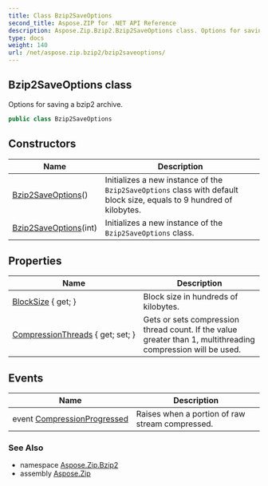 ```yaml
---
title: Class Bzip2SaveOptions
second_title: Aspose.ZIP for .NET API Reference
description: Aspose.Zip.Bzip2.Bzip2SaveOptions class. Options for saving a bzip2 archive
type: docs
weight: 140
url: /net/aspose.zip.bzip2/bzip2saveoptions/
---
```

## Bzip2SaveOptions class

Options for saving a bzip2 archive.

```csharp
public class Bzip2SaveOptions
```

## Constructors

| Name | Description |
| --- | --- |
| [Bzip2SaveOptions](bzip2saveoptions/#constructor)() | Initializes a new instance of the `Bzip2SaveOptions` class with default block size, equals to 9 hundred of kilobytes. |
| [Bzip2SaveOptions](bzip2saveoptions/#constructor_1)(int) | Initializes a new instance of the `Bzip2SaveOptions` class. |

## Properties

| Name | Description |
| --- | --- |
| [BlockSize](../../aspose.zip.bzip2/bzip2saveoptions/blocksize/) { get; } | Block size in hundreds of kilobytes. |
| [CompressionThreads](../../aspose.zip.bzip2/bzip2saveoptions/compressionthreads/) { get; set; } | Gets or sets compression thread count. If the value greater than 1, multithreading compression will be used. |

## Events

| Name | Description |
| --- | --- |
| event [CompressionProgressed](../../aspose.zip.bzip2/bzip2saveoptions/compressionprogressed/) | Raises when a portion of raw stream compressed. |

### See Also

* namespace [Aspose.Zip.Bzip2](../../aspose.zip.bzip2/)
* assembly [Aspose.Zip](../../)


